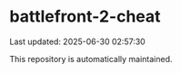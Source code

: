 # battlefront-2-cheat

Last updated: 2025-06-30 02:57:30

This repository is automatically maintained.
